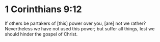# 1 Corinthians 9:12

If others be partakers of [this] power over you, [are] not we rather? Nevertheless we have not used this power; but suffer all things, lest we should hinder the gospel of Christ.